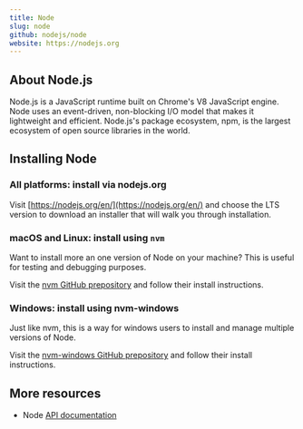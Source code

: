 ```yaml
---
title: Node
slug: node
github: nodejs/node
website: https://nodejs.org
---
```


## About Node.js
Node.js is a JavaScript runtime built on Chrome's V8 JavaScript engine. Node uses an event-driven, non-blocking I/O model that makes it lightweight and efficient. Node.js's package ecosystem, npm, is the largest ecosystem of open source libraries in the world.

## Installing Node

### All platforms: install via nodejs.org
Visit [https://nodejs.org/en/](https://nodejs.org/en/) and choose the LTS version to download an installer that will walk you through installation.

### macOS and Linux: install using `nvm`

Want to install more an one version of Node on your machine? This is useful for testing and debugging purposes.

Visit the [nvm GitHub prepository](https://github.com/creationix/nvm) and follow their install instructions.

### Windows: install using nvm-windows

Just like nvm, this is a way for windows users to install and manage multiple versions of Node.

Visit the [nvm-windows GitHub prepository](https://github.com/coreybutler/nvm-windows) and follow their install instructions.

## More resources
- Node [API documentation](http://nodejs.org/api/index.html)
